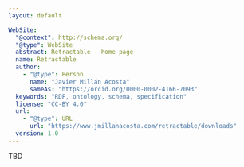 ```yaml
---
layout: default

WebSite:
  "@context": http://schema.org/
  "@type": WebSite
  abstract: Retractable - home page
  name: Retractable
  author:
    - "@type": Person
      name: "Javier Millán Acosta"
      sameAs: "https://orcid.org/0000-0002-4166-7093"
  keywords: "RDF, ontology, schema, specification"
  license: "CC-BY 4.0"
  url:
    - "@type": URL
      url: "https://www.jmillanacosta.com/retractable/downloads"
  version: 1.0
---
```


TBD